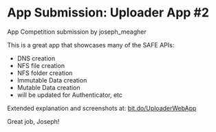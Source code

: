 # App Submission: Uploader App #2
App Competition submission by joseph_meagher

This is a great app that showcases many of the SAFE APIs:
 - DNS creation
 - NFS file creation
 - NFS folder creation
 - Immutable Data creation
 - Mutable Data creation
 - will be updated for Authenticator, etc
 
Extended explanation and screenshots at: <a href="http://bit.do/UploaderWebApp" target="_blank">bit.do/UploaderWebApp</a>

Great job, Joseph!
